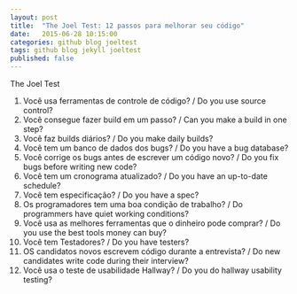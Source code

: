 ```yaml
---
layout: post
title:  "The Joel Test: 12 passos para melhorar seu código"
date:   2015-06-28 10:15:00
categories: github blog joeltest 
tags: github blog jekyll joeltest
published: false
---
```



The Joel Test
1. Você usa ferramentas de controle de código? / Do you use source control?
2. Você consegue fazer build em um passo? / Can you make a build in one step?
3. Você faz builds diários? / Do you make daily builds?
4. Você tem um banco de dados dos bugs? / Do you have a bug database?
5. Você corrige os bugs antes de escrever um código novo? / Do you fix bugs before writing new code?
6. Você tem um cronograma atualizado? / Do you have an up-to-date schedule?
7. Você tem especificação? / Do you have a spec?
8. Os programadores tem uma boa condição de trabalho? / Do programmers have quiet working conditions?
9. Você usa as melhores ferramentas que o dinheiro pode comprar? / Do you use the best tools money can buy?
10. Você tem Testadores? / Do you have testers?
11. OS candidatos novos escrevem código durante a entrevista? / Do new candidates write code during their interview?
12. Você usa o teste de usabilidade Hallway? / Do you do hallway usability testing?
